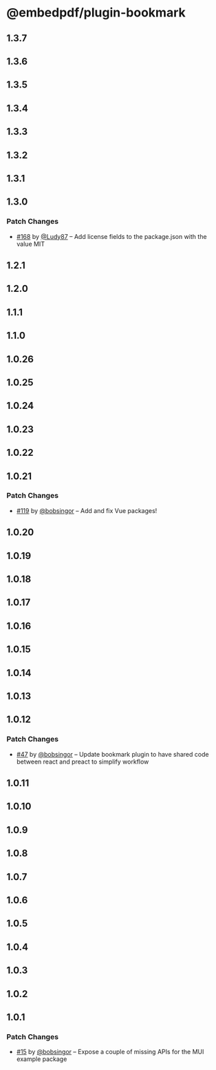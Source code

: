 # @embedpdf/plugin-bookmark

## 1.3.7

## 1.3.6

## 1.3.5

## 1.3.4

## 1.3.3

## 1.3.2

## 1.3.1

## 1.3.0

### Patch Changes

- [#168](https://github.com/embedpdf/embed-pdf-viewer/pull/168) by [@Ludy87](https://github.com/Ludy87) – Add license fields to the package.json with the value MIT

## 1.2.1

## 1.2.0

## 1.1.1

## 1.1.0

## 1.0.26

## 1.0.25

## 1.0.24

## 1.0.23

## 1.0.22

## 1.0.21

### Patch Changes

- [#119](https://github.com/embedpdf/embed-pdf-viewer/pull/119) by [@bobsingor](https://github.com/bobsingor) – Add and fix Vue packages!

## 1.0.20

## 1.0.19

## 1.0.18

## 1.0.17

## 1.0.16

## 1.0.15

## 1.0.14

## 1.0.13

## 1.0.12

### Patch Changes

- [#47](https://github.com/embedpdf/embed-pdf-viewer/pull/47) by [@bobsingor](https://github.com/bobsingor) – Update bookmark plugin to have shared code between react and preact to simplify workflow

## 1.0.11

## 1.0.10

## 1.0.9

## 1.0.8

## 1.0.7

## 1.0.6

## 1.0.5

## 1.0.4

## 1.0.3

## 1.0.2

## 1.0.1

### Patch Changes

- [#15](https://github.com/embedpdf/embed-pdf-viewer/pull/15) by [@bobsingor](https://github.com/bobsingor) – Expose a couple of missing APIs for the MUI example package
